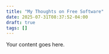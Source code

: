 ```yaml
---
title: "My Thoughts on Free Software"
date: 2025-07-31T08:37:52-04:00
draft: true
tags: []
---
```


Your content goes here.